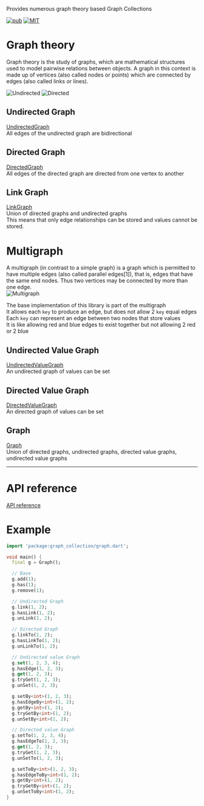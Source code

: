 Provides numerous graph theory based Graph Collections

[![pub](https://img.shields.io/pub/v/graph_collection.svg)](https://pub.dev/packages/graph_collection) [![MIT](https://img.shields.io/github/license/MeowType/GraphDart)](https://github.com/MeowType/GraphDart/blob/master/LICENSE)

# Graph theory
Graph theory is the study of graphs, which are mathematical structures used to model pairwise relations between objects. A graph in this context is made up of vertices (also called nodes or points) which are connected by edges (also called links or lines).  

![Undirected](https://upload.wikimedia.org/wikipedia/commons/b/bf/Undirected.svg)
![Directed](https://upload.wikimedia.org/wikipedia/commons/a/a2/Directed.svg)

## Undirected Graph
[UndirectedGraph](https://pub.dev/documentation/graph_collection/latest/graph/UndirectedGraph-class.html)  
All edges of the undirected graph are bidirectional  

## Directed Graph
[DirectedGraph](https://pub.dev/documentation/graph_collection/latest/graph/DirectedGraph-class.html)  
All edges of the directed graph are directed from one vertex to another  

## Link Graph
[LinkGraph](https://pub.dev/documentation/graph_collection/latest/graph/LinkGraph-class.html)  
Union of directed graphs and undirected graphs  
This means that only edge relationships can be stored and values cannot be stored.  

# Multigraph
A multigraph (in contrast to a simple graph) is a graph which is permitted to have multiple edges (also called parallel edges[1]), that is, edges that have the same end nodes. Thus two vertices may be connected by more than one edge.  
![Multigraph](https://upload.wikimedia.org/wikipedia/commons/c/c9/Multi-pseudograph.svg)  

The base implementation of this library is part of the multigraph  
It allows each `key` to produce an edge, but does not allow 2 `key` equal edges  
Each `key` can represent an edge between two nodes that store values  
It is like allowing red and blue edges to exist together but not allowing 2 red or 2 blue  

## Undirected Value Graph
[UndirectedValueGraph](https://pub.dev/documentation/graph_collection/latest/graph/UndirectedValueGraph-class.html)  
An undirected graph of values can be set

## Directed Value Graph
[DirectedValueGraph](https://pub.dev/documentation/graph_collection/latest/graph/DirectedValueGraph-class.html)  
An directed graph of values can be set

## Graph
[Graph](https://pub.dev/documentation/graph_collection/latest/graph/Graph-class.html)  
Union of directed graphs, undirected graphs, directed value graphs, undirected value graphs  

---

# API reference
[API reference](https://pub.dev/documentation/graph_collection/latest/graph/graph-library.html)

# Example

```dart
import 'package:graph_collection/graph.dart';

void main() {
  final g = Graph();

  // Base
  g.add(1);
  g.has(1);
  g.remove(1);

  // Undirected Graph
  g.link(1, 2);
  g.hasLink(1, 2);
  g.unLink(1, 2);

  // Directed Graph
  g.linkTo(1, 2);
  g.hasLinkTo(1, 2);
  g.unLinkTo(1, 2);

  // Undirected value Graph
  g.set(1, 2, 3, 4);
  g.hasEdge(1, 2, 3);
  g.get(1, 2, 3);
  g.tryGet(1, 2, 3);
  g.unSet(1, 2, 3);

  g.setBy<int>(1, 2, 3);
  g.hasEdgeBy<int>(1, 2);
  g.getBy<int>(1, 2);
  g.tryGetBy<int>(1, 2);
  g.unSetBy<int>(1, 2);

  // Directed value Graph
  g.setTo(1, 2, 3, 4);
  g.hasEdgeTo(1, 2, 3);
  g.get(1, 2, 3);
  g.tryGet(1, 2, 3);
  g.unSetTo(1, 2, 3);

  g.setToBy<int>(1, 2, 3);
  g.hasEdgeToBy<int>(1, 2);
  g.getBy<int>(1, 2);
  g.tryGetBy<int>(1, 2);
  g.unSetToBy<int>(1, 2);
}
```
